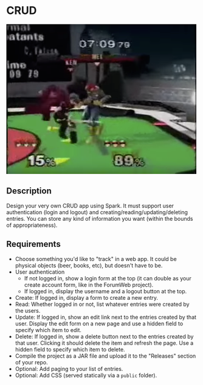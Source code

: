 # CRUD

[![screenshot](screenshot.png)](https://www.youtube.com/watch?v=6tgWH-qXpv8&list=PLoUHkRwnRH-KTCH3tJ9WvsWWPEgUu-y6d)

## Description

Design your very own CRUD app using Spark. It must support user authentication (login and logout) and creating/reading/updating/deleting entries. You can store any kind of information you want (within the bounds of appropriateness).

## Requirements

* Choose something you'd like to "track" in a web app. It could be physical objects (beer, books, etc), but doesn't have to be.
* User authentication
  * If not logged in, show a login form at the top (it can double as your create account form, like in the ForumWeb project).
  * If logged in, display the username and a logout button at the top.
* Create: If logged in, display a form to create a new entry.
* Read: Whether logged in or not, list whatever entries were created by the users.
* Update: If logged in, show an edit link next to the entries created by that user. Display the edit form on a new page and use a hidden field to specify which item to edit.
* Delete: If logged in, show a delete button next to the entries created by that user. Clicking it should delete the item and refresh the page. Use a hidden field to specify which item to delete.
* Compile the project as a JAR file and upload it to the "Releases" section of your repo.
* Optional: Add paging to your list of entries.
* Optional: Add CSS (served statically via a `public` folder).
